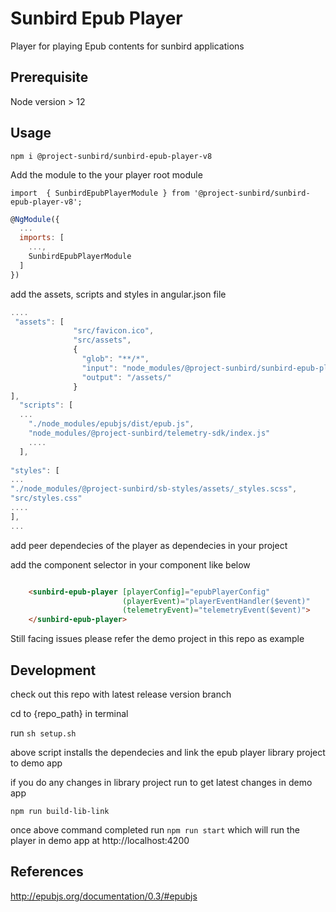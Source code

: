 # Sunbird Epub Player
Player for playing Epub contents for sunbird applications

## Prerequisite

  Node version > 12

## Usage


`npm i @project-sunbird/sunbird-epub-player-v8`


Add the module to the your player root module 

`import  { SunbirdEpubPlayerModule } from '@project-sunbird/sunbird-epub-player-v8';`

```javascript
@NgModule({
  ...
  imports: [
    ...,
    SunbirdEpubPlayerModule
  ]
})
```

add the assets, scripts and styles in angular.json file

```javascript
....
 "assets": [
              "src/favicon.ico",
              "src/assets",
              {
                "glob": "**/*",
                "input": "node_modules/@project-sunbird/sunbird-epub-player-v8/lib/assets/",
                "output": "/assets/"
              }
],
  "scripts": [
  ...
    "./node_modules/epubjs/dist/epub.js",
    "node_modules/@project-sunbird/telemetry-sdk/index.js"
    ....
  ],
  
"styles": [
...
"./node_modules/@project-sunbird/sb-styles/assets/_styles.scss",
"src/styles.css"
....
],
...

```

add peer dependecies of the player as dependecies in your project
 

add the component selector in your component like below

```html

    <sunbird-epub-player [playerConfig]="epubPlayerConfig" 
                         (playerEvent)="playerEventHandler($event)"
                         (telemetryEvent)="telemetryEvent($event)">
    </sunbird-epub-player>

```

Still facing issues please refer the demo project in this repo as example

## Development

  check out this repo with latest release version branch

  cd to {repo_path} in terminal

  run  `sh setup.sh`

  above script installs the dependecies and link the epub player library project to demo app

  if you do any changes in library project run to get latest changes in demo app

  `npm run build-lib-link`

  once above command completed run `npm run start` which will run the player in demo app at http://localhost:4200



## References

http://epubjs.org/documentation/0.3/#epubjs
